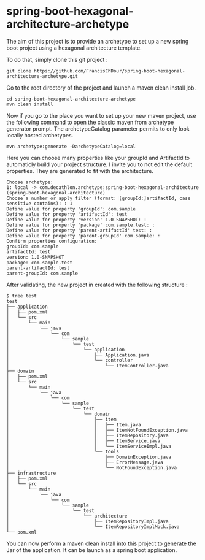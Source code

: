# spring-boot-hexagonal-architecture-archetype
The aim of this project is to provide an archetype to set up a new spring boot project using a hexagonal architecture template.

To do that, simply clone this git project :
```
git clone https://github.com/FrancisChDour/spring-boot-hexagonal-architecture-archetype.git
```
Go to the root directory of the project and launch a maven clean install job.
```
cd spring-boot-hexagonal-architecture-archetype
mvn clean install
```
Now if you go to the place you want to set up your new maven project, use the following command to open the classic maven from archetype generator prompt. The archetypeCatalog parameter permits to only look locally hosted archetypes.
```
mvn archetype:generate -DarchetypeCatalog=local
```
Here you can choose many properties like your groupId and ArtifactId to automaticly build your project structure. I invite you to not edit the default properties. They are generated to fit with the architecture.
```
Choose archetype:
1: local -> com.decathlon.archetype:spring-boot-hexagonal-architecture (spring-boot-hexagonal-architecture)
Choose a number or apply filter (format: [groupId:]artifactId, case sensitive contains): : 1
Define value for property 'groupId': com.sample
Define value for property 'artifactId': test
Define value for property 'version' 1.0-SNAPSHOT: : 
Define value for property 'package' com.sample.test: : 
Define value for property 'parent-artifactId' test: : 
Define value for property 'parent-groupId' com.sample: : 
Confirm properties configuration:
groupId: com.sample
artifactId: test
version: 1.0-SNAPSHOT
package: com.sample.test
parent-artifactId: test
parent-groupId: com.sample
```
After validating, the new project in created with the following structure :
```
$ tree test
test
├── application
│   ├── pom.xml
│   └── src
│       └── main
│           └── java
│               └── com
│                   └── sample
│                       └── test
│                           └── application
│                               ├── Application.java
│                               └── controller
│                                   └── ItemController.java
├── domain
│   ├── pom.xml
│   └── src
│       └── main
│           └── java
│               └── com
│                   └── sample
│                       └── test
│                           └── domain
│                               ├── item
│                               │   ├── Item.java
│                               │   ├── ItemNotFoundException.java
│                               │   ├── ItemRepository.java
│                               │   ├── ItemService.java
│                               │   └── ItemServiceImpl.java
│                               └── tools
│                                   ├── DomainException.java
│                                   ├── ErrorMessage.java
│                                   └── NotFoundException.java
├── infrastructure
│   ├── pom.xml
│   └── src
│       └── main
│           └── java
│               └── com
│                   └── sample
│                       └── test
│                           └── architecture
│                               ├── ItemRepositoryImpl.java
│                               └── ItemRepositoryImplMock.java
└── pom.xml
```
You can now perform a maven clean install into this project to generate the Jar of the application. It can be launch as a spring boot application.
